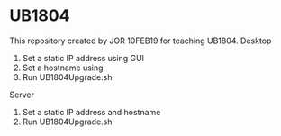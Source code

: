 # UB1804
This repository created by JOR 10FEB19 for teaching UB1804.
Desktop
1. Set a static IP address using GUI
2. Set a hostname using 
2. Run UB1804Upgrade.sh


Server
1. Set a static IP address and hostname
2. Run UB1804Upgrade.sh


